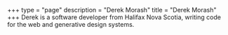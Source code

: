 +++
type = "page"
description = "Derek Morash"
title = "Derek Morash"
+++
Derek is a software developer from Halifax Nova Scotia, writing code for the web and generative design systems.